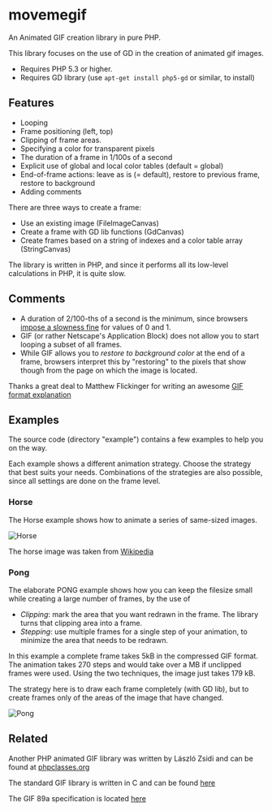 # movemegif

An Animated GIF creation library in pure PHP.

This library focuses on the use of GD in the creation of animated gif images.

* Requires PHP 5.3 or higher.
* Requires GD library (use `apt-get install php5-gd` or similar, to install)

## Features

* Looping
* Frame positioning (left, top)
* Clipping of frame areas.
* Specifying a color for transparent pixels
* The duration of a frame in 1/100s of a second
* Explicit use of global and local color tables (default = global)
* End-of-frame actions: leave as is (= default), restore to previous frame, restore to background
* Adding comments

There are three ways to create a frame:

* Use an existing image (FileImageCanvas)
* Create a frame with GD lib functions (GdCanvas)
* Create frames based on a string of indexes and a color table array (StringCanvas)

The library is written in PHP, and since it performs all its low-level calculations in PHP, it is quite slow.

## Comments

* A duration of 2/100-ths of a second is the minimum, since browsers
    [impose a slowness fine](http://superuser.com/questions/569924/why-is-the-gif-i-created-so-slow) for values of 0 and 1.
* GIF (or rather Netscape's Application Block) does not allow you to start looping a subset of all frames.
* While GIF allows you to _restore to background color_ at the end of a frame, browsers interpret this by "restoring"
 to the pixels that show though from the page on which the image is located.

Thanks a great deal to Matthew Flickinger for writing an awesome [GIF format explanation](http://www.matthewflickinger.com/lab/whatsinagif/index.html)

## Examples

The source code (directory "example") contains a few examples to help you on the way.

Each example shows a different animation strategy. Choose the strategy that best suits your needs.
Combinations of the strategies are also possible, since all settings are done on the frame level.

### Horse

The Horse example shows how to animate a series of same-sized images.

![Horse](https://raw.githubusercontent.com/garfix/movemegif/master/images/horse.gif)

The horse image was taken from [Wikipedia](https://en.wikipedia.org/wiki/Animated_cartoon)
 
### Pong
 
The elaborate PONG example shows how you can keep the filesize small while creating a large number of frames, by the use of

* _Clipping_: mark the area that you want redrawn in the frame. The library turns that clipping area into a frame. 
* _Stepping_: use multiple frames for a single step of your animation, to minimize the area that needs to be redrawn.  

In this example a complete frame takes 5kB in the compressed GIF format. The animation takes 270 steps and would take
over a MB if unclipped frames were used. Using the two techniques, the image just takes 179 kB.

The strategy here is to draw each frame completely (with GD lib), but to create frames only of the areas of the image
 that have changed.

![Pong](https://raw.githubusercontent.com/garfix/movemegif/master/images/pong.gif)

## Related

Another PHP animated GIF library was written by László Zsidi and can be found at [phpclasses.org](http://www.phpclasses.org/package/3163-PHP-Generate-GIF-animations-from-a-set-of-GIF-images.html)

The standard GIF library is written in C and can be found [here](https://sourceforge.net/projects/giflib/)

The GIF 89a specification is located [here](https://www.w3.org/Graphics/GIF/spec-gif89a.txt)
